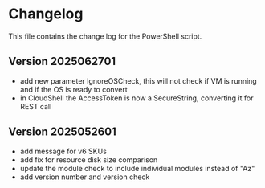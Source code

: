 # Changelog

This file contains the change log for the PowerShell script.

## Version 2025062701

* add new parameter IgnoreOSCheck, this will not check if VM is running and if the OS is ready to convert
* in CloudShell the AccessToken is now a SecureString, converting it for REST call

## Version 2025052601

* add message for v6 SKUs
* add fix for resource disk size comparison
* update the module check to include individual modules instead of "Az"
* add version number and version check
